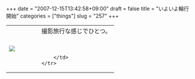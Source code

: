 +++
date = "2007-12-15T13:42:58+09:00"
draft = false
title = "いよいよ輪行開始"
categories = ["things"]
slug = "257"
+++

<table width="100%">
	<tr>
		<td width="30%" valign="middle">
			<a rel="lightbox" href="http://keruru.net/images/47635b5206d85-071215-133633.jpg"><img src="http://keruru.net/images/47635b5206d85-thumb_071215-133633.jpg" border="0" /></a>
		</td>
		<td width="70%" valign="middle">
			撮影旅行な感じでひとつ。<br />
<br />
<br />

		</td>
	</tr>
</table>
